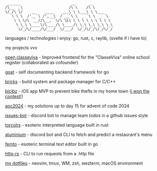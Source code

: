 ```
 ______                       __      __         
/\__  _\                     /\ \    /\ \        
\/_/\ \/    __    ____    ___\ \ \___\ \ \___    
   \ \ \  /'__`\ /',__\  / __`\ \  _ `\ \  _ `\  
    \ \ \/\  __//\__, `\/\ \L\ \ \ \ \ \ \ \ \ \ 
     \ \_\ \____\/\____/\ \____/\ \_\ \_\ \_\ \_\
      \/_/\/____/\/___/  \/___/  \/_/\/_/\/_/\/_/
```

languages / technologies i enjoy: go, rust, c, raylib, (svelte if i have to)

my projects vvv

[open classeviva](https://gitlab.com/lallo.segala/open-classeviva) - Improved frontend for the "ClasseViva" online school register (collaborated as cofounder)

[goat](https://github.com/Tesohh/goat) - self documenting backend framework for go

[bricks](https://github.com/Tesohh/bricks) - build system and package manager for C/C++

[bicibz](https://github.com/Tesohh/bicibz) - iOS app MVP to prevent bike thefts in my home town ([i won the contest!](https://www.fabriziorocca.it/guide/premio-informatico-fabrizio-rocca-2024/#:~:text=Primo%20Premio:%20BiciBZ%20di%20Simone%20Tesini))

[aoc2024](https://github.com/Tesohh/aoc2024) - my solutions up to day 15 for advent of code 2024

[issues-bot](https://github.com/Tesohh/issues-bot) - discord bot to manage team todos in a github issues style

[torcolrs](https://github.com/Tesohh/torcolrs) - esoteric interpreted language built in rust

[aluminium](https://github.com/Tesohh/aluminium) - discord bot and CLI to fetch and predict a restaurant's menu

[femto](https://github.com/Tesohh/femto) - esoteric terminal text editor built in go

[http-rs](https://github.com/Tesohh/http-rs) - CLI to run requests from a .http file

[my dotfiles](https://github.com/Tesohh/dotfiles) - neovim, tmux, WM, zsh, wezterm, macOS environment
